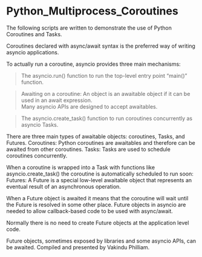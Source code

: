 # Python_Multiprocess_Coroutines
The following scripts are written to demonstrate the use of Python Coroutines and Tasks.

Coroutines declared with async/await syntax is the preferred way of writing asyncio applications.

To actually run a coroutine, asyncio provides three main mechanisms:

> The asyncio.run() function to run the top-level entry point “main()” function.

> Awaiting on a coroutine: An object is an awaitable object if it can be used in an await expression.  
Many asyncio APIs are designed to accept awaitables.

> The asyncio.create_task() function to run coroutines concurrently as asyncio Tasks.

There are three main types of awaitable objects: coroutines, Tasks, and Futures. Coroutines: Python coroutines are awaitables and therefore can be awaited from other coroutines. 
Tasks: Tasks are used to schedule coroutines concurrently. 

When a coroutine is wrapped into a Task with functions like asyncio.create_task() the coroutine is automatically scheduled to run soon: Futures: A Future is a special low-level awaitable object that represents an eventual result of an asynchronous operation. 

When a Future object is awaited it means that the coroutine will wait until the Future is resolved in some other place. 
Future objects in asyncio are needed to allow callback-based code to be used with async/await. 

Normally there is no need to create Future objects at the application level code. 

Future objects, sometimes exposed by libraries and some asyncio APIs, can be awaited. 
Compiled and presented by Vakindu Philliam. 
